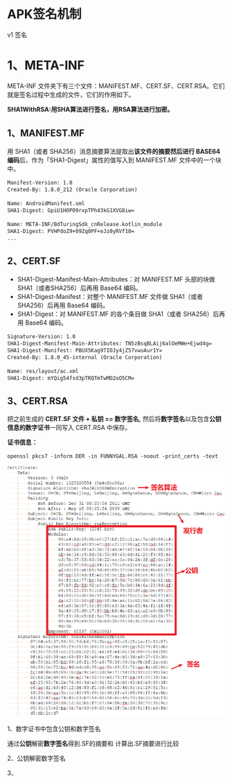# APK签名机制

v1 签名

# 1、META-INF

META-INF 文件夹下有三个文件：MANIFEST.MF、CERT.SF、CERT.RSA。它们就是签名过程中生成的文件，它们的作用如下。

**SHA1WithRSA:用SHA算法进行签名，用RSA算法进行加密。**

## 1、MANIFEST.MF

用 SHA1（或者 SHA256）消息摘要算法提取出**该文件的摘要然后进行 BASE64 编码**后，作为「SHA1-Digest」属性的值写入到 MANIFEST.MF 文件中的一个块中。

```
Manifest-Version: 1.0
Created-By: 1.8.0_212 (Oracle Corporation)

Name: AndroidManifest.xml
SHA1-Digest: GpiU1HOPO9rxpTPh43kG1XVG8iw=

Name: META-INF/BdTuringSdk_cnRelease.kotlin_module
SHA1-Digest: PVHPdoZ9+09Zq0PF+eJz0yRVf10=
...
```

## 2、CERT.SF

- SHA1-Digest-Manifest-Main-Attributes：对 MANIFEST.MF 头部的块做 SHA1（或者SHA256）后再用 Base64 编码。
- SHA1-Digest-Manifest：对整个 MANIFEST.MF 文件做 SHA1（或者 SHA256）后再用 Base64 编码。
- SHA1-Digest：对 MANIFEST.MF 的各个条目做 SHA1（或者 SHA256）后再用 Base64 编码。

```
Signature-Version: 1.0
SHA1-Digest-Manifest-Main-Attributes: TN5zBsqBLAij6alOeMWe+Ejwd4g=
SHA1-Digest-Manifest: PBUX5Kag9TIOJy4jZ57vwuAur1Y=
Created-By: 1.8.0_45-internal (Oracle Corporation)

Name: res/layout/ac.xml
SHA1-Digest: mYQig54fsd3pTRQTmTwMD2oO5CM=
```

## 3、CERT.RSA

把之前生成的 **CERT.SF 文件 + 私钥 == 数字签名,** 然后将**数字签名**以及包含**公钥信息的数字证书**一同写入 CERT.RSA 中保存。

**证书信息：**

```
openssl pkcs7 -inform DER -in FUNNYGAL.RSA -noout -print_certs -text
```

![image-20201210205147994](pics/image-20201210205147994.png)



1、数字证书中包含公钥和数字签名

​     通过**公钥**解密**数字签名**得到.SF的摘要和 计算出.SF摘要进行比较

2、公钥解密数字签名

3、

